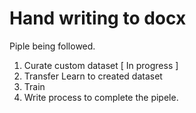 # Hand writing to docx

Piple being followed.
1. Curate custom dataset [ In progress ]
2. Transfer Learn to created dataset
3. Train
4. Write process to complete the pipele.
